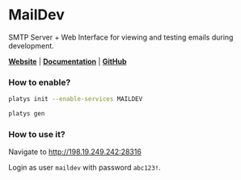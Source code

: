 # MailDev

SMTP Server + Web Interface for viewing and testing emails during development. 

**[Website](https://maildev.github.io/maildev/)** | **[Documentation](https://maildev.github.io/maildev/)** | **[GitHub](https://github.com/maildev/maildev)**

### How to enable?

```bash
platys init --enable-services MAILDEV
```

```bash
platys gen
```

### How to use it?

Navigate to <http://198.19.249.242:28316>

Login as user `maildev` with password `abc123!`. 


